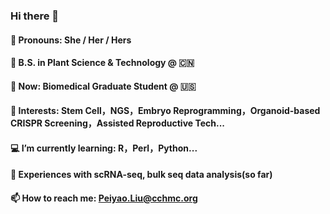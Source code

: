 ### Hi there 👋
#### 👸 Pronouns: She / Her / Hers
#### 🌱 B.S. in Plant Science & Technology @ 🇨🇳
#### 🧫 Now: Biomedical Graduate Student @ 🇺🇸
#### 🌟 Interests: Stem Cell，NGS，Embryo Reprogramming，Organoid-based CRISPR Screening，Assisted Reproductive Tech...
#### 💻 I’m currently learning: R，Perl，Python...
#### 🧬 Experiences with scRNA-seq, bulk seq data analysis(so far)
#### 📫 How to reach me: Peiyao.Liu@cchmc.org



<!--
**Pearl520/Pearl520** is a ✨ _special_ ✨ repository because its `README.md` (this file) appears on your GitHub profile.

Here are some ideas to get you started:

- 🔭 I’m currently working on ...
- 🌱 I’m currently learning ...
- 👯 I’m looking to collaborate on ...
- 🤔 I’m looking for help with ...
- 💬 Ask me about ...
- 📫 How to reach me: ...
- 😄 Pronouns: ...
- ⚡ Fun fact: ...
-->
